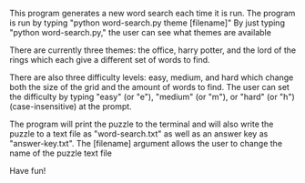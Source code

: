This program generates a new word search each time it is run.
  The program is run by typing "python word-search.py theme [filename]"
  By just typing "python word-search.py," the user can see what themes are available

There are currently three themes: the office, harry potter, and the lord of the rings which each give a different set of words to find.

There are also three difficulty levels: easy, medium, and hard which change both the size of the grid and the amount of words to find.
  The user can set the difficulty by typing "easy" (or "e"), "medium" (or "m"), or "hard" (or "h")(case-insensitive) at the prompt.

The program will print the puzzle to the terminal and will also write the puzzle to a text file as "word-search.txt" as well as an answer key as "answer-key.txt".
  The [filename] argument allows the user to change the name of the puzzle text file

Have fun!
